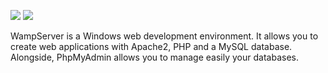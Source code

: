 [![](https://img.shields.io/chocolatey/v/wamp-server?color=green&label=wamp-server)](https://chocolatey.org/packages/wamp-server) [![](https://img.shields.io/chocolatey/dt/wamp-server)](https://chocolatey.org/packages/wamp-server)

WampServer is a Windows web development environment. It allows you to create web applications 
with Apache2, PHP and a MySQL database. Alongside, PhpMyAdmin allows you to manage easily 
your databases.
